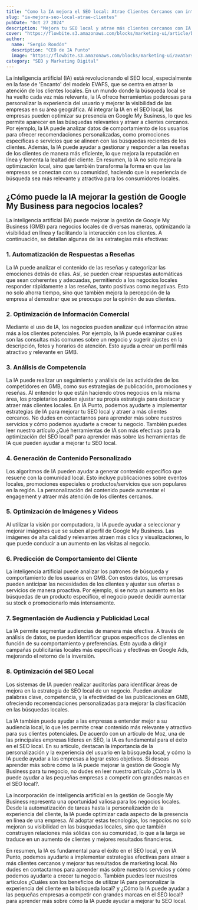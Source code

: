 ```yaml
---
title: "Como la IA mejora el SEO local: Atrae Clientes Cercanos con inteligencia artificial"
slug: "ia-mejora-seo-local-atrae-clientes"
pubDate: "Oct 27 2024"
description: "Mejora tu SEO local y atrae más clientes cercanos con IA. Descubre cómo la inteligencia artificial ayuda a tu negocio a destacar."
cover: "https://flowbite.s3.amazonaws.com/blocks/marketing-ui/article/blog-1.png"
author:
  name: "Sergio Rondón"
  description: "CEO de IA Punto"
  image: "https://flowbite.s3.amazonaws.com/blocks/marketing-ui/avatars/jese-leos.png"
category: "SEO y Marketing Digital"
---
```


La inteligencia artificial (IA) está revolucionando el SEO local, especialmente en la fase de 'Encanto' del modelo EVAFS, que se centra en atraer la atención de los clientes locales. En un mundo donde la búsqueda local se ha vuelto cada vez más relevante, la IA ofrece herramientas poderosas para personalizar la experiencia del usuario y mejorar la visibilidad de las empresas en su área geográfica. Al integrar la IA en el SEO local, las empresas pueden optimizar su presencia en Google My Business, lo que les permite aparecer en las búsquedas relevantes y atraer a clientes cercanos. Por ejemplo, la IA puede analizar datos de comportamiento de los usuarios para ofrecer recomendaciones personalizadas, como promociones específicas o servicios que se alineen con las búsquedas recientes de los clientes. Además, la IA puede ayudar a gestionar y responder a las reseñas de los clientes de manera más eficiente, lo que mejora la reputación en línea y fomenta la lealtad del cliente. En resumen, la IA no solo mejora la optimización local, sino que también transforma la forma en que las empresas se conectan con su comunidad, haciendo que la experiencia de búsqueda sea más relevante y atractiva para los consumidores locales.

## ¿Cómo puede la IA mejorar la gestión de Google My Business para negocios locales?

La inteligencia artificial (IA) puede mejorar la gestión de Google My Business (GMB) para negocios locales de diversas maneras, optimizando la visibilidad en línea y facilitando la interacción con los clientes. A continuación, se detallan algunas de las estrategias más efectivas:

### 1. **Automatización de Respuestas a Reseñas**

La IA puede analizar el contenido de las reseñas y categorizar las emociones detrás de ellas. Así, se pueden crear respuestas automáticas que sean coherentes y adecuadas, permitiendo a los negocios locales responder rápidamente a las reseñas, tanto positivas como negativas. Esto no solo ahorra tiempo, sino que también mejora la percepción de la empresa al demostrar que se preocupa por la opinión de sus clientes.

### 2. **Optimización de Información Comercial**

Mediante el uso de IA, los negocios pueden analizar qué información atrae más a los clientes potenciales. Por ejemplo, la IA puede examinar cuáles son las consultas más comunes sobre un negocio y sugerir ajustes en la descripción, fotos y horarios de atención. Esto ayuda a crear un perfil más atractivo y relevante en GMB.

### 3. **Análisis de Competencia**

La IA puede realizar un seguimiento y análisis de las actividades de los competidores en GMB, como sus estrategias de publicación, promociones y reseñas. Al entender lo que están haciendo otros negocios en la misma área, los propietarios pueden ajustar su propia estrategia para destacar y atraer más clientes locales. En IA Punto, podemos ayudarte a implementar estrategias de IA para mejorar tu SEO local y atraer a más clientes cercanos. No dudes en contactarnos para aprender más sobre nuestros servicios y cómo podemos ayudarte a crecer tu negocio. También puedes leer nuestro artículo ¿Qué herramientas de IA son más efectivas para la optimización del SEO local? para aprender más sobre las herramientas de IA que pueden ayudar a mejorar tu SEO local.

### 4. **Generación de Contenido Personalizado**

Los algoritmos de IA pueden ayudar a generar contenido específico que resuene con la comunidad local. Esto incluye publicaciones sobre eventos locales, promociones especiales o productos/servicios que son populares en la región. La personalización del contenido puede aumentar el engagement y atraer más atención de los clientes cercanos.

### 5. **Optimización de Imágenes y Videos**

Al utilizar la visión por computadora, la IA puede ayudar a seleccionar y mejorar imágenes que se suben al perfil de Google My Business. Las imágenes de alta calidad y relevantes atraen más clics y visualizaciones, lo que puede conducir a un aumento en las visitas al negocio.

### 6. **Predicción de Comportamiento del Cliente**

La inteligencia artificial puede analizar los patrones de búsqueda y comportamiento de los usuarios en GMB. Con estos datos, las empresas pueden anticipar las necesidades de los clientes y ajustar sus ofertas o servicios de manera proactiva. Por ejemplo, si se nota un aumento en las búsquedas de un producto específico, el negocio puede decidir aumentar su stock o promocionarlo más intensamente.

### 7. **Segmentación de Audiencia y Publicidad Local**

La IA permite segmentar audiencias de manera más efectiva. A través de análisis de datos, se pueden identificar grupos específicos de clientes en función de su comportamiento y preferencias. Esto ayuda a dirigir campañas publicitarias locales más específicas y efectivas en Google Ads, mejorando el retorno de la inversión.

### 8. **Optimización del SEO Local**

Los sistemas de IA pueden realizar auditorías para identificar áreas de mejora en la estrategia de SEO local de un negocio. Pueden analizar palabras clave, competencia, y la efectividad de las publicaciones en GMB, ofreciendo recomendaciones personalizadas para mejorar la clasificación en las búsquedas locales.

La IA también puede ayudar a las empresas a entender mejor a su audiencia local, lo que les permite crear contenido más relevante y atractivo para sus clientes potenciales. De acuerdo con un artículo de Moz, una de las principales empresas líderes en SEO, la IA es fundamental para el éxito en el SEO local. En su artículo, destacan la importancia de la personalización y la experiencia del usuario en la búsqueda local, y cómo la IA puede ayudar a las empresas a lograr estos objetivos. Si deseas aprender más sobre cómo la IA puede mejorar la gestión de Google My Business para tu negocio, no dudes en leer nuestro artículo ¿Cómo la IA puede ayudar a las pequeñas empresas a competir con grandes marcas en el SEO local?.

La incorporación de inteligencia artificial en la gestión de Google My Business representa una oportunidad valiosa para los negocios locales. Desde la automatización de tareas hasta la personalización de la experiencia del cliente, la IA puede optimizar cada aspecto de la presencia en línea de una empresa. Al adoptar estas tecnologías, los negocios no solo mejoran su visibilidad en las búsquedas locales, sino que también construyen relaciones más sólidas con su comunidad, lo que a la larga se traduce en un aumento de clientes y mejores resultados financieros.

En resumen, la IA es fundamental para el éxito en el SEO local, y en IA Punto, podemos ayudarte a implementar estrategias efectivas para atraer a más clientes cercanos y mejorar tus resultados de marketing local. No dudes en contactarnos para aprender más sobre nuestros servicios y cómo podemos ayudarte a crecer tu negocio. También puedes leer nuestros artículos ¿Cuáles son los beneficios de utilizar IA para personalizar la experiencia del cliente en la búsqueda local? y ¿Cómo la IA puede ayudar a las pequeñas empresas a competir con grandes marcas en el SEO local? para aprender más sobre cómo la IA puede ayudar a mejorar tu SEO local.
